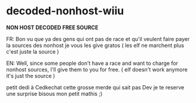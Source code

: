 # decoded-nonhost-wiiu
**NON HOST DECODED FREE SOURCE**

FR:
Bon vu que ya des gens qui ont pas de race et qu'il veulent faire payer la sources des nonhost je vous les give gratos
( les elf ne marchent plus c'est juste la source )

EN:
Well, since some people don't have a race and want to charge for nonhost sources, I'll give them to you for free.
( elf doesn't work anymore it's just the source )


petit dedi à Cedkechat cette grosse merde qui sait pas Dev
je te reserve une surprise
bisous mon petit mathis ;)
